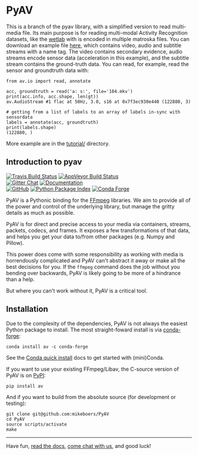 PyAV
====

This is a branch of the pyav library, with a simplified version to read multi-media file. Its main purpose is for reading multi-modal Activity Recognition datasets, like the [wetlab](http://earth.informatik.uni-freiburg.de/datasets/ubicomp2015) with is encoded in multiple matroska files. You can download an example file [here](http://earth.informatik.uni-freiburg.de/uploads/104.mkv), which contains video, audio and subtitle streams with a name tag. The video contains secondary evidence, audio streams encode sensor data (acceleration in this example), and the subtitle stream contains the ground-truth data. You can read, for example, read the sensor and groundtruth data with:

```
from av.io import read, annotate

acc, groundtruth = read('a: s:', file='104.mkv')
print(acc.info, acc.shape, len(gt))
av.AudioStream #1 flac at 50Hz, 3.0, s16 at 0x7f3ec930e440 (122880, 3)

# getting from a list of labels to an array of labels in-sync with sensordata
labels = annotate(acc, groundtruth)
print(labels.shape)
(122880, )
```

More example are in the [tutorial/](tutorial/) directory.

Introduction to pyav
--------------------

[![Travis Build Status][travis-badge]][travis] [![AppVeyor Build Status][appveyor-badge]][appveyor] \
[![Gitter Chat][gitter-badge]][gitter] [![Documentation][docs-badge]][docs] \
[![GitHub][github-badge]][github] [![Python Package Index][pypi-badge]][pypi] [![Conda Forge][conda-badge]][conda]

PyAV is a Pythonic binding for the [FFmpeg][ffmpeg] libraries. We aim to provide all of the power and control of the underlying library, but manage the gritty details as much as possible.

PyAV is for direct and precise access to your media via containers, streams, packets, codecs, and frames. It exposes a few transformations of that data, and helps you get your data to/from other packages (e.g. Numpy and Pillow). 

This power does come with some responsibility as working with media is horrendously complicated and PyAV can't abstract it away or make all the best decisions for you. If the `ffmpeg` command does the job without you bending over backwards, PyAV is likely going to be more of a hindrance than a help.

But where you can't work without it, PyAV is a critical tool.


Installation
------------

Due to the complexity of the dependencies, PyAV is not always the easiest Python package to install. The most straight-foward install is via [conda-forge][conda-forge]:

```
conda install av -c conda-forge
```

See the [Conda quick install][conda-install] docs to get started with (mini)Conda.

If you want to use your existing FFmpeg/Libav, the C-source version of PyAV is on [PyPI][pypi]:

```
pip install av
```

And if you want to build from the absolute source (for development or testing):

```
git clone git@github.com:mikeboers/PyAV
cd PyAV
source scripts/activate
make
```

---

Have fun, [read the docs][docs], [come chat with us][gitter], and good luck!



[appveyor-badge]: https://img.shields.io/appveyor/ci/mikeboers/PyAV/develop.svg?logo=appveyor&label=appveyor
[appveyor]: https://ci.appveyor.com/project/mikeboers/pyav
[conda-badge]: https://img.shields.io/conda/vn/conda-forge/av.svg?colorB=CCB39A
[conda]: https://anaconda.org/conda-forge/av
[docs-badge]: https://img.shields.io/badge/docs-on%20mikeboers.com-blue.svg
[docs]: http://docs.mikeboers.com/pyav/develop/
[gitter-badge]: https://img.shields.io/gitter/room/nwjs/nw.js.svg?logo=gitter&colorB=cc2b5e
[gitter]: https://gitter.im/mikeboers/PyAV
[pypi-badge]: https://img.shields.io/pypi/v/av.svg?colorB=CCB39A
[pypi]: https://pypi.org/project/av
[travis-badge]: https://img.shields.io/travis/mikeboers/PyAV/develop.svg?logo=travis&label=travis
[travis]: https://travis-ci.org/mikeboers/PyAV

[github-badge]: https://img.shields.io/badge/dynamic/xml.svg?label=github&url=https%3A%2F%2Fraw.githubusercontent.com%2Fmikeboers%2FPyAV%2Fdevelop%2FVERSION.txt&query=.&colorB=CCB39A&prefix=v
[github]: https://github.com/mikeboers/PyAV

[ffmpeg]: http://ffmpeg.org/
[conda-forge]: https://conda-forge.github.io/
[conda-install]: https://conda.io/docs/install/quick.html

